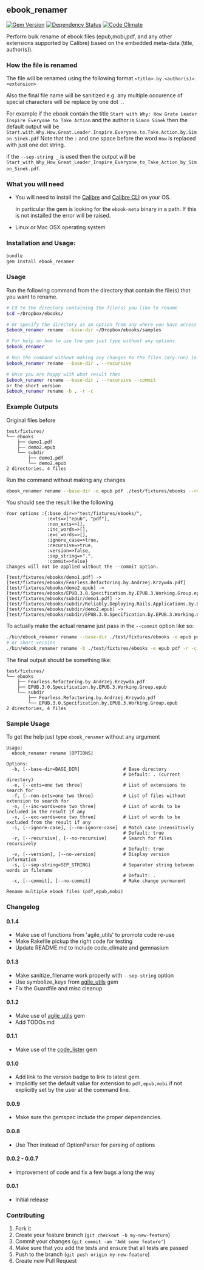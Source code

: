 ## ebook_renamer

[![Gem Version](https://badge.fury.io/rb/ebook_renamer.svg)](http://badge.fury.io/rb/ebook_renamer)
[![Dependency Status](https://gemnasium.com/agilecreativity/ebook_renamer.png)](https://gemnasium.com/agilecreativity/ebook_renamer)
[![Code Climate](https://codeclimate.com/github/agilecreativity/ebook_renamer.png)](https://codeclimate.com/github/agilecreativity/ebook_renamer)

Perform bulk rename of ebook files (epub,mobi,pdf, and any other extensions supported by Calibre)
based on the embedded meta-data (title, author(s)).

### How the file is renamed

The file will be renamed using the following format `<title>.by.<author(s)>`.`<extension>`

Also the final file name will be sanitized e.g. any multiple occurence of special characters will be
replace by one dot `.`.

For example if the ebook contain the title `Start with Why: How Grate Leader Inspire Everyone to Take Action`
and the author is `Simon Sinek` then the default output will be
`Start.with.Why.How.Great.Leader.Inspire.Everyone.to.Take.Action.by.Simon.Sinek.pdf`
Note that the `:` and one space before the word `How` is replaced with just one dot string.

if the `--sep-string _` is used then the output will be
`Start_with_Why_How_Great_Leader_Inspire_Everyone_to_Take_Action_by_Simon_Sinek.pdf`.

### What you will need

* You will need to install the [Calibre](http://www.calibre-ebook.com/) and
  [Calibre CLI](http://manual.calibre-ebook.com/cli/cli-index.html) on your OS.

  In particular the gem is looking for the `ebook-meta` binary in a path.
  If this is not installed the error will be raised.

* Linux or Mac OSX operating system

### Installation and Usage:

```sh
bundle
gem install ebook_renamer
```

### Usage

Run the following command from the directory that contain the file(s) that
you want to rename.

```sh
# Cd to the directory containing the file(s) you like to rename
$cd ~/Dropbox/ebooks/

# Or specify the directory as an option from any where you have access to the gem
$ebook_renamer rename --base-dir ~/Dropbox/ebooks/samples

# For help on how to use the gem just type without any options.
$ebook_renamer

# Run the command without making any changes to the files (dry-run) in the current directory
$ebook_renamer rename --base-dir . --recursive

# Once you are happy with what result then
$ebook_renamer rename --base-dir . --recursive --commit
or the short version
$ebook_renamer rename -b . -r -c
```

### Example Outputs

Original files before

```
test/fixtures/
└── ebooks
    ├── demo1.pdf
    ├── demo2.epub
    └── subdir
        ├── demo1.pdf
        └── demo2.epub
2 directories, 4 files
```

Run the command without making any changes

```sh
ebook_renamer rename --base-dir -e epub pdf ./test/fixtures/ebooks --recursive
```

You should see the result like the following

```
Your options :{:base_dir=>"test/fixtures/ebooks/",
               :exts=>["epub", "pdf"],
               :non_exts=>[],
               :inc_words=>[],
               :exc_words=>[],
               :ignore_case=>true,
               :recursive=>true,
               :version=>false,
               :sep_string=>".",
               :commit=>false}
Changes will not be applied without the --commit option.

[test/fixtures/ebooks/demo1.pdf] -> [test/fixtures/ebooks/Fearless.Refactoring.by.Andrzej.Krzywda.pdf]
[test/fixtures/ebooks/demo2.epub] -> [test/fixtures/ebooks/EPUB.3.0.Specification.by.EPUB.3.Working.Group.epub]
[test/fixtures/ebooks/subdir/demo1.pdf] -> [test/fixtures/ebooks/subdir/Reliably.Deploying.Rails.Applications.by.Ben.Dixon.pdf]
[test/fixtures/ebooks/subdir/demo2.epub] -> [test/fixtures/ebooks/subdir/EPUB.3.0.Specification.by.EPUB.3.Working.Group.epub]

```

To actually make the actual rename just pass in the `--commit` option like so:

```sh
./bin/ebook_renamer rename --base-dir ./test/fixtures/ebooks -e epub pdf --recursive --commit
# or short version
./bin/ebook_renamer rename -b ./test/fixtures/ebooks -e epub pdf -r -c
```

The final output should be something like:

```
test/fixtures/
└── ebooks
    ├── Fearless.Refactoring.by.Andrzej.Krzywda.pdf
    ├── EPUB.3.0.Specification.by.EPUB.3.Working.Group.epub
    └── subdir
        ├── Fearless.Refactoring.by.Andrzej.Krzywda.pdf
        └── EPUB.3.0.Specification.by.EPUB.3.Working.Group.epub
2 directories, 4 files
```

### Sample Usage

To get the help just type `ebook_renamer` without any argument

```
Usage:
  ebook_renamer rename [OPTIONS]

Options:
  -b, [--base-dir=BASE_DIR]                # Base directory
                                           # Default: . (current directory)
  -e, [--exts=one two three]               # List of extensions to search for
  -f, [--non-exts=one two three]           # List of files without extension to search for
  -n, [--inc-words=one two three]          # List of words to be included in the result if any
  -x, [--exc-words=one two three]          # List of words to be excluded from the result if any
  -i, [--ignore-case], [--no-ignore-case]  # Match case insensitively
                                           # Default: true
  -r, [--recursive], [--no-recursive]      # Search for files recursively
                                           # Default: true
  -v, [--version], [--no-version]          # Display version information
  -s, [--sep-string=SEP_STRING]            # Separator string between words in filename
                                           # Default: .
  -c, [--commit], [--no-commit]            # Make change permanent

Rename multiple ebook files (pdf,epub,mobi)
```

### Changelog

#### 0.1.4

- Make use of functions from 'agile_utils' to promote code re-use
- Make Rakefile pickup the right code for testing
- Update README.md to include code_climate and gemnasium

#### 0.1.3

- Make sanitize_filename work properly with `--sep-string` option
- Use symbolize_keys from [agile_utils][] gem
- Fix the Guardfile and misc cleanup

#### 0.1.2

- Make use of [agile_utils] gem
- Add TODOs.md

#### 0.1.1

- Make use of the [code_lister][] gem

#### 0.1.0

- Add link to the version badge to link to latest gem.
- Implicitly set the default value for extension to `pdf,epub,mobi` if
  not explicitly set by the user at the command line.

#### 0.0.9

- Make sure the gemspec include the proper dependencies.

#### 0.0.8

- Use Thor instead of OptionParser for parsing of options

#### 0.0.2 - 0.0.7

- Improvement of code and fix a few bugs a long the way

#### 0.0.1

- Initial release

### Contributing

1. Fork it
2. Create your feature branch (`git checkout -b my-new-feature`)
3. Commit your changes (`git commit -am 'Add some feature'`)
4. Make sure that you add the tests and ensure that all tests are passed
5. Push to the branch (`git push origin my-new-feature`)
6. Create new Pull Request

[agile_utils]: https://rubygems.org/gems/agile_utils
[code_lister]: https://rubygems.org/gems/code_lister
